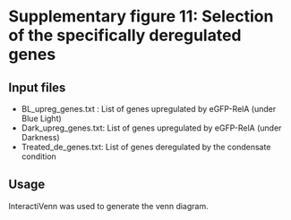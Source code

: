 # Supplementary figure 11: Selection of the specifically deregulated genes

## Input files

- BL_upreg_genes.txt : List of genes upregulated by eGFP-RelA (under Blue Light)
- Dark_upreg_genes.txt: List of genes upregulated by eGFP-RelA (under Darkness)
- Treated_de_genes.txt: List of genes deregulated by the condensate condition

## Usage

InteractiVenn was used to generate the venn diagram.